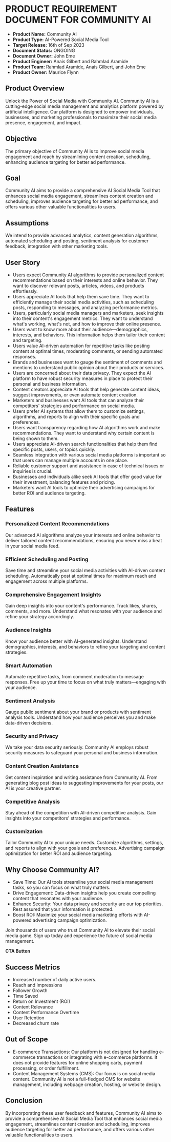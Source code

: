 # PRODUCT REQUIREMENT DOCUMENT FOR COMMUNITY AI

- **Product Name:** Community AI
- **Product Type:** AI-Powered Social Media Tool
- **Target Release:** 16th of Sep 2023
- **Document Status:** ONGOING
- **Document Owner:** John Eme
- **Product Engineer:** Anais Gilbert and Rahmlad Aramide
- **Product Team:** Rahmlad Aramide, Anais Gilbert, and John Eme
- **Product Owner:** Maurice Flynn

## Product Overview

Unlock the Power of Social Media with Community AI. Community AI is a cutting-edge social media management and analytics platform powered by artificial intelligence. Our platform is designed to empower individuals, businesses, and marketing professionals to maximize their social media presence, engagement, and impact.

## Objective

The primary objective of Community AI is to improve social media engagement and reach by streamlining content creation, scheduling, enhancing audience targeting for better ad performance.

## Goal

Community AI aims to provide a comprehensive AI Social Media Tool that enhances social media engagement, streamlines content creation and scheduling, improves audience targeting for better ad performance, and offers various other valuable functionalities to users.

## Assumptions

We intend to provide advanced analytics, content generation algorithms, automated scheduling and posting, sentiment analysis for customer feedback, integration with other marketing tools.

## User Story

- Users expect Community AI algorithms to provide personalized content recommendations based on their interests and online behavior. They want to discover relevant posts, articles, videos, and products effortlessly.
- Users appreciate AI tools that help them save time. They want to efficiently manage their social media activities, such as scheduling posts, responding to messages, and analyzing performance metrics.
- Users, particularly social media managers and marketers, seek insights into their content's engagement metrics. They want to understand what's working, what's not, and how to improve their online presence.
- Users want to know more about their audience—demographics, interests, and behaviors. This information helps them tailor their content and targeting.
- Users value AI-driven automation for repetitive tasks like posting content at optimal times, moderating comments, or sending automated responses.
- Brands and businesses want to gauge the sentiment of comments and mentions to understand public opinion about their products or services.
- Users are concerned about their data privacy. They expect the AI platform to have robust security measures in place to protect their personal and business information.
- Content creators appreciate AI tools that help generate content ideas, suggest improvements, or even automate content creation.
- Marketers and businesses want AI tools that can analyze their competitors' strategies and performance on social media.
- Users prefer AI systems that allow them to customize settings, algorithms, and reports to align with their specific goals and preferences.
- Users want transparency regarding how AI algorithms work and make recommendations. They want to understand why certain content is being shown to them.
- Users appreciate AI-driven search functionalities that help them find specific posts, users, or topics quickly.
- Seamless integration with various social media platforms is important so that users can manage multiple accounts in one place.
- Reliable customer support and assistance in case of technical issues or inquiries is crucial.
- Businesses and individuals alike seek AI tools that offer good value for their investment, balancing features and pricing.
- Marketers want AI tools to optimize their advertising campaigns for better ROI and audience targeting.

## Features

### Personalized Content Recommendations

Our advanced AI algorithms analyze your interests and online behavior to deliver tailored content recommendations, ensuring you never miss a beat in your social media feed.

### Efficient Scheduling and Posting

Save time and streamline your social media activities with AI-driven content scheduling. Automatically post at optimal times for maximum reach and engagement across multiple platforms.

### Comprehensive Engagement Insights

Gain deep insights into your content's performance. Track likes, shares, comments, and more. Understand what resonates with your audience and refine your strategy accordingly.

### Audience Insights

Know your audience better with AI-generated insights. Understand demographics, interests, and behaviors to refine your targeting and content strategies.

### Smart Automation

Automate repetitive tasks, from comment moderation to message responses. Free up your time to focus on what truly matters—engaging with your audience.

### Sentiment Analysis

Gauge public sentiment about your brand or products with sentiment analysis tools. Understand how your audience perceives you and make data-driven decisions.

### Security and Privacy

We take your data security seriously. Community AI employs robust security measures to safeguard your personal and business information.

### Content Creation Assistance

Get content inspiration and writing assistance from Community AI. From generating blog post ideas to suggesting improvements for your posts, our AI is your creative partner.

### Competitive Analysis

Stay ahead of the competition with AI-driven competitive analysis. Gain insights into your competitors' strategies and performance.

### Customization

Tailor Community AI to your unique needs. Customize algorithms, settings, and reports to align with your goals and preferences. Advertising campaign optimization for better ROI and audience targeting.

## Why Choose Community AI?

- Save Time: Our AI tools streamline your social media management tasks, so you can focus on what truly matters.
- Drive Engagement: Data-driven insights help you create compelling content that resonates with your audience.
- Enhance Security: Your data privacy and security are our top priorities. Rest assured that your information is protected.
- Boost ROI: Maximize your social media marketing efforts with AI-powered advertising campaign optimization.

Join thousands of users who trust Community AI to elevate their social media game. Sign up today and experience the future of social media management.

**CTA Button**

## Success Metrics

- Increased number of daily active users.
- Reach and Impressions
- Follower Growth
- Time Saved
- Return on Investment (ROI)
- Content Relevance
- Content Performance Overtime
- User Retention
- Decreased churn rate

## Out of Scope

- E-commerce Transactions: Our platform is not designed for handling e-commerce transactions or integrating with e-commerce platforms. It does not provide features for online shopping carts, payment processing, or order fulfillment.
- Content Management Systems (CMS): Our focus is on social media content. Community AI is not a full-fledged CMS for website management, including webpage creation, hosting, or website design.

## Conclusion

By incorporating these user feedback and features, Community AI aims to provide a comprehensive AI Social Media Tool that enhances social media engagement, streamlines content creation and scheduling, improves audience targeting for better ad performance, and offers various other valuable functionalities to users.
